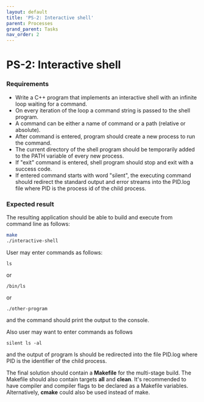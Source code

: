 ```yaml
---
layout: default
title: 'PS-2: Interactive shell'
parent: Processes
grand_parent: Tasks
nav_order: 2
---
```


# PS-2: Interactive shell

### Requirements 

- Write a C++ program that implements an interactive shell with an infinite loop waiting for a command.
- On every iteration of the loop a command string is passed to the shell program. 
- A command can be either a name of command or a path (relative or absolute).
- After command is entered, program should create a new process to run the command.
- The current directory of the shell program should be temporarily added to the PATH variable of every new process. 
- If "exit" command is entered, shell program should stop and exit with a success code. 
- If entered command starts with word "silent", the executing command should redirect the standard output and error streams into the PID.log file where PID is the process id of the child process. 

### Expected result

The resulting application should be able to build and execute from command line as follows:

```sh
make
./interactive-shell
```

User may enter commands as follows:
```
ls
```
or
```
/bin/ls
```
or
```
./other-program
```
and the command should print the output to the console. 

Also user may want to enter commands as follows
```
silent ls -al
```
and the output of program ls should be redirected into the file PID.log where PID is the identifier of the child process.

The final solution should contain a **Makefile** for the multi-stage build. The Makefile should also contain targets **all** and **clean**. It's recommended to have compiler and compiler flags to be declared as a Makefile variables. Alternatively, **cmake** could also be used instead of make. 
